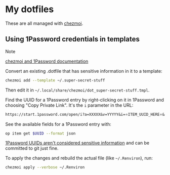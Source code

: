 # My dotfiles

These are all managed with [chezmoi](https://www.chezmoi.io/).


## Using 1Password credentials in templates

> [!NOTE]
> [chezmoi and 1Password documentation](https://www.chezmoi.io/user-guide/password-managers/1password/)

Convert an existing .dotfile that has sensitive information in it to a template:

``` sh
chezmoi add --template ~/.super-secret-stuff
```

Then edit it in `~/.local/share/chezmoi/dot_super-secret-stuff.tmpl`.

Find the UUID for a 1Password entry by right-clicking on it in 1Password and choosing "Copy Private Link". It's the `i` parameter in the URL:

``` default
https://start.1password.com/open/i?a=XXXXX&v=YYYYY&i=⭐ITEM_UUID_HERE⭐&h=ZZZZZ
```

See the available fields for a 1Password entry with:

``` sh
op item get $UUID --format json
```

[1Password UUIDs aren't considered sensitive information](https://1password.community/discussion/comment/692527/#Comment_692527) and can be committed to git just fine.

To apply the changes and rebuild the actual file (like `~/.Renviron`), run:

``` sh
chezmoi apply --verbose ~/.Renviron
```
